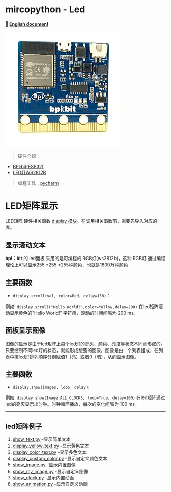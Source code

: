 # mircopython - Led
#### 📖 [English document](https://github.com/aJantes/rolling_text/blob/master/english_document.md)
![](rollingText_album/bit.gif)
> 硬件介绍：

- [BPI:bit(ESP32)](https://github.com/aJantes/introduce-bpi-bit/blob/master/readme.md)   
- [LED灯WS2812B](https://github.com/BPI-STEAM/BPI-BIT/blob/master/doc/WS2812B.pdf)

> 编程工具：[pycharm](https://github.com/aJantes/use-pycharm/blob/master/readme.md)



# LED矩阵显示
LED矩阵 硬件相关函数 [display 模块](https://github.com/BPI-STEAM/MicroPython-Samples/blob/master/10.microbit/display.py)。在调用相关函数前，需要先导入对应的库。
    

## **显示滚动文本**
**bpi：bit** 的 led面板 采用的是可编程的 RGB灯(ws2812b)，这种 RGB灯 通过编程理论上可以显示255 *255 *255种颜色，也就是1600万种颜色
## 主要函数 

- `display.scroll(val, color=Red, delay=150)`：


例如: `display.scroll("Hello World!",color=Yellow,delay=200)` 在led矩阵滚动显示黄色的"Hello World!" 字符串，滚动的时间间隔为 200 ms。




## **面板显示图像**

图像的显示是由于led矩阵上每个led灯的亮灭、颜色、亮度等状态不同而形成的。只要控制不同led灯的状态，就能形成想要的图像。图像是由一个列表组成，在列表中按led灯排列顺序分别赋值1（亮）或者0（暗），从而显示图像。

## 主要函数
- `display.show(images, loop, delay)`:



例如: `display.show(Image.ALL_CLOCKS, loop=True, delay=100)`  在led矩阵通过led的亮灭显示出时钟。时钟循环播放，每次的变化间隔为 100 ms。


---

## **led矩阵例子**
1. [show_text.py](https://github.com/aJantes/rolling_text/blob/master/show_text.py)   -显示简单文本
2. [display_yellow_text.py](https://github.com/aJantes/rolling_text/blob/master/display_yellow_text.py)   -显示黄色文本
3. [display_color_text.py](https://github.com/aJantes/rolling_text/blob/master/display_color_text.py)  -显示多色文本
4. [display_custom_color.py](https://github.com/aJantes/rolling_text/blob/master/display_custom_color.py)  -显示自定义颜色文本
5. [show_image.py](https://github.com/aJantes/rolling_text/blob/master/show_image.py)  -显示内置图像
6. [show_my_image.py](https://github.com/aJantes/rolling_text/blob/master/show_my_image.py)  -显示自定义图像
7. [show_clock.py](https://github.com/aJantes/rolling_text/blob/master/show_clock.py)  -显示内置动画
8. [show_animation.py](https://github.com/aJantes/rolling_text/blob/master/show_animation.py)  -显示自定义动画

